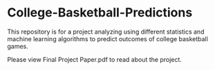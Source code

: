 # College-Basketball-Predictions
This repository is for a project analyzing using different statistics and machine learning algorithms to predict outcomes of college basketball games. 

Please view Final Project Paper.pdf to read about the project. 
